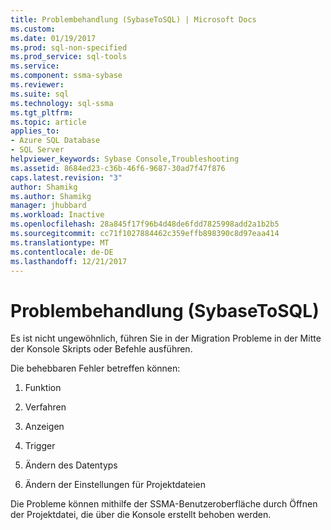 ```yaml
---
title: Problembehandlung (SybaseToSQL) | Microsoft Docs
ms.custom: 
ms.date: 01/19/2017
ms.prod: sql-non-specified
ms.prod_service: sql-tools
ms.service: 
ms.component: ssma-sybase
ms.reviewer: 
ms.suite: sql
ms.technology: sql-ssma
ms.tgt_pltfrm: 
ms.topic: article
applies_to:
- Azure SQL Database
- SQL Server
helpviewer_keywords: Sybase Console,Troubleshooting
ms.assetid: 8684ed23-c36b-46f6-9687-30ad7f47f876
caps.latest.revision: "3"
author: Shamikg
ms.author: Shamikg
manager: jhubbard
ms.workload: Inactive
ms.openlocfilehash: 28a845f17f96b4d48de6fdd7825998add2a1b2b5
ms.sourcegitcommit: cc71f1027884462c359effb898390c8d97eaa414
ms.translationtype: MT
ms.contentlocale: de-DE
ms.lasthandoff: 12/21/2017
---
```

# <a name="troubleshooting-sybasetosql"></a>Problembehandlung (SybaseToSQL)
Es ist nicht ungewöhnlich, führen Sie in der Migration Probleme in der Mitte der Konsole Skripts oder Befehle ausführen.  
  
Die behebbaren Fehler betreffen können:  
  
1.  Funktion  
  
2.  Verfahren  
  
3.  Anzeigen  
  
4.  Trigger  
  
5.  Ändern des Datentyps  
  
6.  Ändern der Einstellungen für Projektdateien  
  
Die Probleme können mithilfe der SSMA-Benutzeroberfläche durch Öffnen der Projektdatei, die über die Konsole erstellt behoben werden.  
  
